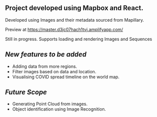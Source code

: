 ## Project developed using Mapbox and React.
 Developed using Images and their metadata sourced from Mapillary.
 
 Preview at https://master.d3jc07hach1tvj.amplifyapp.com/

 Still in progress. Supports loading and rendering Images and Sequences

## *New features to be added* 
- Adding data from more regions.
- Filter images based on data and location.
- Visualising COVID spread timeline on the world map.

## *Future Scope*
- Generating Point Cloud from images.
- Object identification using Image Recognition.
